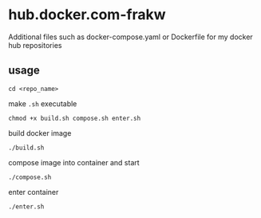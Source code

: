 # hub.docker.com-frakw
Additional files such as docker-compose.yaml or Dockerfile for my docker hub repositories
## usage
```console
cd <repo_name>
```
make `.sh` executable
```console
chmod +x build.sh compose.sh enter.sh
```
build docker image
```console
./build.sh
```
compose image into container and start
```console
./compose.sh
```
enter container
```console
./enter.sh
```